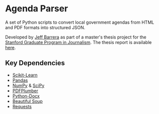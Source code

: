 # Agenda Parser

A set of Python scripts to convert local government agendas from HTML and PDF formats into structured JSON.

Developed by [Jeff Barrera](https://github.com/jeffbarrera) as part of a master's thesis project for the [Stanford Graduate Program in Journalism](http://journalism.stanford.edu). The thesis report is available [here](https://github.com/AgendaMiner/agenda-parser/blob/master/AgendaMiner_JBarrera_Thesis.pdf).

## Key Dependencies
- [Scikit-Learn](http://scikit-learn.org/)
- [Pandas](http://pandas.pydata.org)
- [NumPy](http://www.numpy.org) & [SciPy](https://www.scipy.org)
- [PDFPlumber](https://github.com/jsvine/pdfplumber)
- [Python-Docx](https://python-docx.readthedocs.io/en/latest/)
- [Beautiful Soup](https://www.crummy.com/software/BeautifulSoup/)
- [Requests](http://docs.python-requests.org/en/master/)